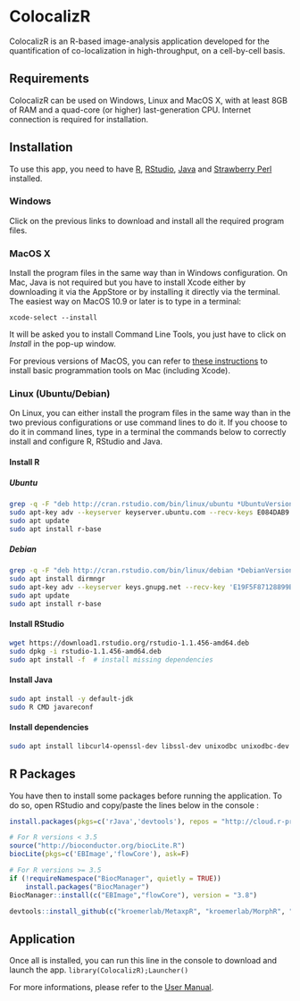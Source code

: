 # ColocalizR
ColocalizR is an R-based image-analysis application developed for the quantification of co-localization in high-throughput, on a cell-by-cell basis.

## Requirements
ColocalizR can be used on Windows, Linux and MacOS X, with at least 8GB of RAM and a quad-core (or higher) last-generation CPU. Internet connection is required for installation.

## Installation
To use this app, you need to have [R](https://cran.r-project.org/), [RStudio](https://www.rstudio.com/products/rstudio/download/), [Java](https://www.java.com/fr/download/manual.jsp) and [Strawberry Perl](http://strawberryperl.com) installed.

### Windows
Click on the previous links to download and install all the required program files. 

### MacOS X
Install the program files in the same way than in Windows configuration. On Mac, Java is not required but you have to install Xcode either by downloading it via the AppStore or by installing it directly via the terminal.
The easiest way on MacOS 10.9 or later is to type in a terminal:
```
xcode-select --install
```
It will be asked you to install Command Line Tools, you just have to click on *Install* in the pop-up window.

For previous versions of MacOS, you can refer to [these instructions](https://www.moncefbelyamani.com/how-to-install-xcode-homebrew-git-rvm-ruby-on-mac/) to install basic programmation tools on Mac (including Xcode).

### Linux (Ubuntu/Debian)
On Linux, you can either install the program files in the same way than in the two previous configurations or use command lines to do it. If you choose to do it in command lines, type in a terminal the commands below to correctly install and configure R, RStudio and Java. 

#### Install R
##### Ubuntu
```sh
grep -q -F "deb http://cran.rstudio.com/bin/linux/ubuntu *UbuntuVersion*-cran35/" /etc/apt/sources.list || sudo echo "deb http://cran.rstudio.com/bin/linux/ubuntu *UbuntuVersion*-cran35/" >> /etc/apt/sources.list
sudo apt-key adv --keyserver keyserver.ubuntu.com --recv-keys E084DAB9
sudo apt update
sudo apt install r-base
```
##### Debian
```sh
grep -q -F "deb http://cran.rstudio.com/bin/linux/debian *DebianVersion*-cran35/" /etc/apt/sources.list || sudo su -c "echo 'deb http://cran.rstudio.com/bin/linux/debian *DebianVersion*-cran35/' >> /etc/apt/sources.list"
sudo apt install dirmngr
sudo apt-key adv --keyserver keys.gnupg.net --recv-key 'E19F5F87128899B192B1A2C2AD5F960A256A04AF'
sudo apt update
sudo apt install r-base
```

#### Install RStudio
```sh
wget https://download1.rstudio.org/rstudio-1.1.456-amd64.deb
sudo dpkg -i rstudio-1.1.456-amd64.deb
sudo apt install -f  # install missing dependencies
```
#### Install Java
```sh
sudo apt install -y default-jdk
sudo R CMD javareconf
```

#### Install dependencies
```sh
sudo apt install libcurl4-openssl-dev libssl-dev unixodbc unixodbc-dev libtiff-dev fftw-dev fftw3 fftw3-dev libv8-3.14-dev libv8-3.14-dev perl
```

## R Packages
You have then to install some packages before running the application. To do so, open RStudio and copy/paste the lines below in the console :
```R
install.packages(pkgs=c('rJava','devtools'), repos = "http://cloud.r-project.org")

# For R versions < 3.5
source("http://bioconductor.org/biocLite.R")
biocLite(pkgs=c('EBImage','flowCore'), ask=F)

# For R versions >= 3.5
if (!requireNamespace("BiocManager", quietly = TRUE))
    install.packages("BiocManager")
BiocManager::install(c("EBImage","flowCore"), version = "3.8")

devtools::install_github(c("kroemerlab/MetaxpR", "kroemerlab/MorphR", "kroemerlab/ColocalizR"))
```
## Application
Once all is installed, you can run this line in the console to download and launch the app. 
```library(ColocalizR);Launcher()``` 

For more informations, please refer to the [User Manual](https://github.com/kroemerlab/ColocalizR/blob/master/ColocalizR%20-%20User%20Manual.pdf).
